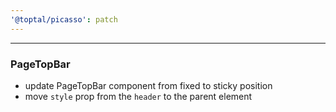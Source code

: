 ```yaml
---
'@toptal/picasso': patch
---
```


---

### PageTopBar

- update PageTopBar component from fixed to sticky position
- move `style` prop from the `header` to the parent element
